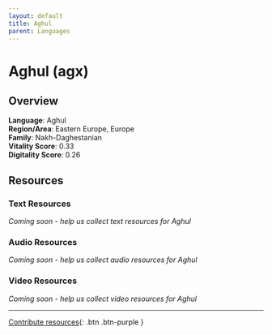 ```yaml
---
layout: default
title: Aghul
parent: Languages
---
```


# Aghul (agx)

## Overview

**Language**: Aghul  
**Region/Area**: Eastern Europe, Europe  
**Family**: Nakh-Daghestanian  
**Vitality Score**: 0.33  
**Digitality Score**: 0.26  

## Resources

### Text Resources
*Coming soon - help us collect text resources for Aghul*

### Audio Resources
*Coming soon - help us collect audio resources for Aghul*

### Video Resources
*Coming soon - help us collect video resources for Aghul*

---

[Contribute resources](https://fairtrain.github.io/){: .btn .btn-purple }
